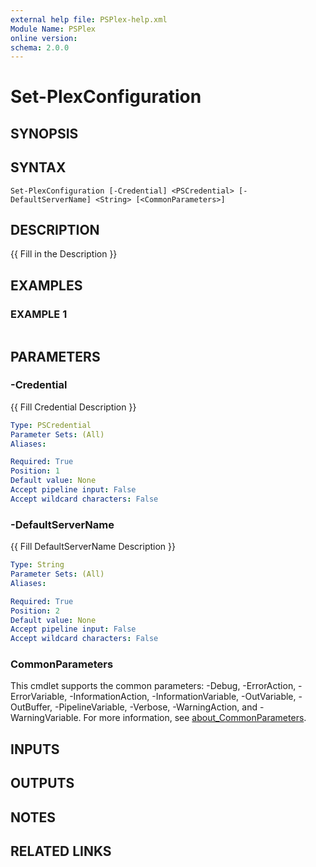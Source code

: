 ```yaml
---
external help file: PSPlex-help.xml
Module Name: PSPlex
online version:
schema: 2.0.0
---
```


# Set-PlexConfiguration

## SYNOPSIS

## SYNTAX

```
Set-PlexConfiguration [-Credential] <PSCredential> [-DefaultServerName] <String> [<CommonParameters>]
```

## DESCRIPTION
{{ Fill in the Description }}

## EXAMPLES

### EXAMPLE 1
```

```

## PARAMETERS

### -Credential
{{ Fill Credential Description }}

```yaml
Type: PSCredential
Parameter Sets: (All)
Aliases:

Required: True
Position: 1
Default value: None
Accept pipeline input: False
Accept wildcard characters: False
```

### -DefaultServerName
{{ Fill DefaultServerName Description }}

```yaml
Type: String
Parameter Sets: (All)
Aliases:

Required: True
Position: 2
Default value: None
Accept pipeline input: False
Accept wildcard characters: False
```

### CommonParameters
This cmdlet supports the common parameters: -Debug, -ErrorAction, -ErrorVariable, -InformationAction, -InformationVariable, -OutVariable, -OutBuffer, -PipelineVariable, -Verbose, -WarningAction, and -WarningVariable. For more information, see [about_CommonParameters](http://go.microsoft.com/fwlink/?LinkID=113216).

## INPUTS

## OUTPUTS

## NOTES

## RELATED LINKS
